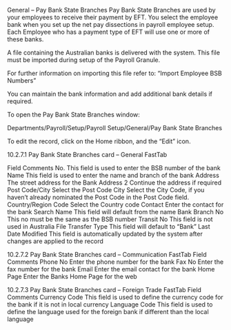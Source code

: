 General – Pay Bank State Branches
Pay Bank State Branches are used by your employees to receive their payment by EFT.  You select the employee bank when you set up the net pay dissections in payroll employee setup.  Each Employee who has a payment type of EFT will use one or more of these banks.

A file containing the Australian banks is delivered with the system.  This file must be imported during setup of the Payroll Granule. 

For further information on importing this file refer to:  “Import Employee BSB Numbers”

You can maintain the bank information and add additional bank details if required.

To open the Pay Bank State Branches window:

Departments/Payroll/Setup/Payroll Setup/General/Pay Bank State Branches

  

To edit the record, click on the Home ribbon, and the “Edit” icon.

 


10.2.7.1	Pay Bank State Branches card – General FastTab

Field	Comments
No.	This field is used to enter the BSB number of the bank
Name	This field is used to enter the name and branch of the bank
Address	The street address for the Bank
Address 2	Continue the address if required
Post Code/City	Select the Post Code 
City	Select the City Code, if you haven’t already nominated the Post Code in the Post Code field.
Country/Region Code	Select the Country code 
Contact	Enter the contact for the bank
Search Name	This field will default from the name
Bank Branch No	This no must be the same as the BSB number
Transit No	This field is not used in Australia
File Transfer Type	This field will default to “Bank”
Last Date Modified	This field is automatically updated by the system after changes are applied to the record

 

10.2.7.2	Pay Bank State Branches card – Communication FastTab
Field	Comments
Phone No	Enter the phone number for the bank
Fax No	Enter the fax number for the bank
Email	Enter the email contact for the bank
Home Page	Enter the Banks Home Page for the web


 

10.2.7.3	Pay Bank State Branches card – Foreign Trade FastTab
Field	Comments
Currency Code	This field is used to define the currency code for the bank if it is not in local currency
Language Code	This field is used to define the language used for the foreign bank if different than the local language

 
